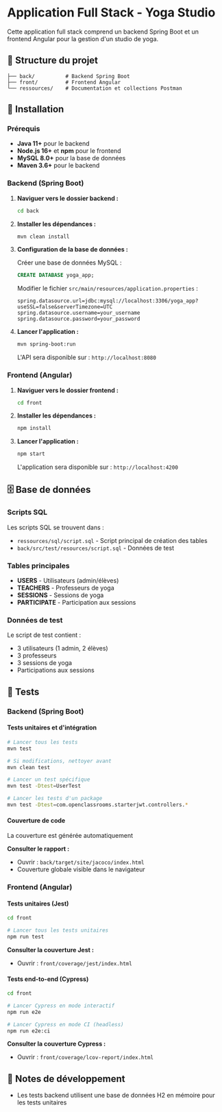 # Application Full Stack - Yoga Studio

Cette application full stack comprend un backend Spring Boot et un frontend Angular pour la gestion d'un studio de yoga.

## 📁 Structure du projet

```
├── back/          # Backend Spring Boot
├── front/         # Frontend Angular
└── ressources/    # Documentation et collections Postman
```

## 🚀 Installation

### Prérequis

- **Java 11+** pour le backend
- **Node.js 16+** et **npm** pour le frontend
- **MySQL 8.0+** pour la base de données
- **Maven 3.6+** pour le backend

### Backend (Spring Boot)

1. **Naviguer vers le dossier backend :**
   ```bash
   cd back
   ```

2. **Installer les dépendances :**
   ```bash
   mvn clean install
   ```

3. **Configuration de la base de données :**
   
   Créer une base de données MySQL :
   ```sql
   CREATE DATABASE yoga_app;
   ```
   
   Modifier le fichier `src/main/resources/application.properties` :
   ```properties
   spring.datasource.url=jdbc:mysql://localhost:3306/yoga_app?useSSL=false&serverTimezone=UTC
   spring.datasource.username=your_username
   spring.datasource.password=your_password
   ```

4. **Lancer l'application :**
   ```bash
   mvn spring-boot:run
   ```
   
   L'API sera disponible sur : `http://localhost:8080`

### Frontend (Angular)

1. **Naviguer vers le dossier frontend :**
   ```bash
   cd front
   ```

2. **Installer les dépendances :**
   ```bash
   npm install
   ```

3. **Lancer l'application :**
   ```bash
   npm start
   ```
   
   L'application sera disponible sur : `http://localhost:4200`

## 🗄️ Base de données

### Scripts SQL

Les scripts SQL se trouvent dans :
- `ressources/sql/script.sql` - Script principal de création des tables
- `back/src/test/resources/script.sql` - Données de test

### Tables principales

- **USERS** - Utilisateurs (admin/élèves)
- **TEACHERS** - Professeurs de yoga
- **SESSIONS** - Sessions de yoga
- **PARTICIPATE** - Participation aux sessions

### Données de test

Le script de test contient :
- 3 utilisateurs (1 admin, 2 élèves)
- 3 professeurs
- 3 sessions de yoga
- Participations aux sessions

## 🧪 Tests

### Backend (Spring Boot)

#### Tests unitaires et d'intégration

```bash
# Lancer tous les tests
mvn test

# Si modifications, nettoyer avant
mvn clean test

# Lancer un test spécifique
mvn test -Dtest=UserTest

# Lancer les tests d'un package
mvn test -Dtest=com.openclassrooms.starterjwt.controllers.*
```

#### Couverture de code

La couverture est générée automatiquement

**Consulter le rapport :**
- Ouvrir : `back/target/site/jacoco/index.html`
- Couverture globale visible dans le navigateur

### Frontend (Angular)

#### Tests unitaires (Jest)

```bash
cd front

# Lancer tous les tests unitaires
npm run test
```

**Consulter la couverture Jest :**
- Ouvrir : `front/coverage/jest/index.html`

#### Tests end-to-end (Cypress)

```bash
cd front

# Lancer Cypress en mode interactif
npm run e2e

# Lancer Cypress en mode CI (headless)
npm run e2e:ci
```

**Consulter la couverture Cypress :**
- Ouvrir : `front/coverage/lcov-report/index.html`

## 📝 Notes de développement

- Les tests backend utilisent une base de données H2 en mémoire pour les tests unitaires
